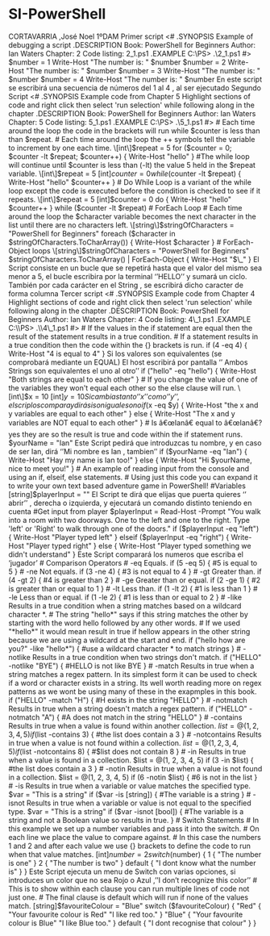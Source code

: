 # SI-PowerShell
CORTAVARRIA ,José Noel 1ºDAM Primer script <# .SYNOPSIS Example of debugging a script .DESCRIPTION Book: PowerShell for Beginners Author: Ian Waters Chapter: 2 Code listing: 2\_1.ps1 .EXAMPLE C:\\PS> .\\2\_1.ps1 #> $number = 1 Write-Host "The number is: " $number $number = 2 Write-Host "The number is: " $number $number = 3 Write-Host "The number is: " $number $number = 4 Write-Host "The number is: " $number En este script se escribirá una secuencia de números del 1 al 4 , al ser ejecutado Segundo Script <# .SYNOPSIS Example code from Chapter 5 Highlight sections of code and right click then select 'run selection' while following along in the chapter .DESCRIPTION Book: PowerShell for Beginners Author: Ian Waters Chapter: 5 Code listing: 5\_1.ps1 .EXAMPLE C:\\PS> .\\5\_1.ps1 #> # Each time around the loop the code in the brackets will run while $counter is less than than $repeat. # Each time around the loop the ++ symbols tell the variable to increment by one each time. \[int\]$repeat = 5 for ($counter = 0; $counter -lt $repeat; $counter++) { Write-Host "hello" } #The while loop will continue until $counter is less than (-lt) the value 5 held in the $repeat variable. \[int\]$repeat = 5 \[int\]$counter = 0 while ($counter -lt $repeat) { Write-Host "hello" $counter++ } # Do While Loop is a variant of the while loop except the code is executed before the condition is checked to see if it repeats. \[int\]$repeat = 5 \[int\]$counter = 0 do { Write-Host "hello" $counter++ } while ($counter -lt $repeat) # ForEach Loop # Each time around the loop the $character variable becomes the next character in the list until there are no characters left. \[string\]$stringOfCharacters = "PowerShell for Beginners" foreach ($character in $stringOfCharacters.ToCharArray()) { Write-Host $character } # ForEach-Object loops \[string\]$stringOfCharacters = "PowerShell for Beginners" $stringOfCharacters.ToCharArray() | ForEach-Object { Write-Host "$\_" } El Script consiste en un bucle que se repetirá hasta que el valor del mismo sea menor a 5, el bucle escribira por la terminal ‘’HELLO’’ y sumará un ciclo. También por cada carácter en el String , se escribirá dicho caracter de forma columna Tercer script <# .SYNOPSIS Example code from Chapter 4 Highlight sections of code and right click then select 'run selection' while following along in the chapter .DESCRIPTION Book: PowerShell for Beginners Author: Ian Waters Chapter: 4 Code listing: 4\_1.ps1 .EXAMPLE C:\\PS> .\\4\_1.ps1 #> # If the values in the if statement are equal then the result of the statement results in a true condition. # If a statement results in a true condition then the code within the {} brackets is run. if (4 -eq 4) { Write-Host "4 is equal to 4" } Si los valores son equivalentes (se comprobará mediante un EQUAL) El host escribirá por pantalla ‘’ Ambos Strings son equivalentes el uno al otro’’ if ("hello" -eq "hello") { Write-Host "Both strings are equal to each other" } # If you change the value of one of the variables they won't equal each other so the else clause will run. \[int\]$x = 10 \[int\]$y = 10 Si cambias tanto ‘’x’’ como ‘’y’’ , el scrip los compara y dirá si son iguales o no if ($x -eq $y) { Write-Host "the x and y variables are equal to each other" } else { Write-Host "The x and y variables are NOT equal to each other" } # Is â€œIanâ€ equal to â€œIanâ€? yes they are so the result is true and code within the if statement runs. $yourName = "Ian" Este Script pedirá que introduzcas tu nombre, y en caso de ser Ian, dirá ‘’Mi nombre es Ian , tambien’’ if ($yourName -eq "Ian") { Write-Host "Hay my name is Ian too!" } else { Write-Host "Hi $yourName, nice to meet you!" } # An example of reading input from the console and using an if, elseif, else statements. # Using just this code you can expand it to write your own text based adventure game in PowerShell! #Variables \[string\]$playerInput = "" El Script te dirá que elijas que puerta quieres ‘’ abrir’’ , derecha o izquierda, y ejecutará un comando distinto teniendo en cuenta #Get input from player $playerInput = Read-Host -Prompt "You walk into a room with two doorways. One to the left and one to the right. Type 'left' or 'Right' to walk through one of the doors." if ($playerInput -eq "left") { Write-Host "Player typed left" } elseif ($playerInput -eq "right") { Write-Host "Player typed right" } else { Write-Host "Player typed something we didn't understand" } Este Script comparará los numeros que escriba el ‘jugador’ # Comparison Operators # -eq Equals. if (5 -eq 5) { #5 is equal to 5 } # -ne Not equals. if (3 -ne 4) { #3 is not equal to 4 } # -gt Greater than. if (4 -gt 2) { #4 is greater than 2 } # -ge Greater than or equal. if (2 -ge 1) { #2 is greater than or equal to 1 } # -lt Less than. if (1 -lt 2) { #1 is less than 1 } # -le Less than or equal. if (1 -le 2) { #1 is less than or equal to 2 } # -like Results in a true condition when a string matches based on a wildcard character \*. # The string "hello\*" says if this string matches the other by starting with the word hello followed by any other words. # If we used "\*hello\*" it would mean result in true if hellow appears in the other string because we are using a wildcard at the start and end. if ("hello how are you?" -like "hello\*") { #use a wildcard character \* to match strings } # -notlike Results in a true condition when two strings don't match. if ("HELLO" -notlike "BYE") { #HELLO is not like BYE } # -match Results in true when a string matches a regex pattern. In its simplest form it can be used to check if a word or character exists in a string. Its well worth reading more on regex patterns as we wont be using many of these in the exapmples in this book. if ("HELLO" -match "H") { #H exists in the string "HELLO" } # -notmatch Results in true when a string doesn't match a regex pattern. if ("HELLO" -notmatch "A") { #A does not match in the string "HELLO" } # -contains Results in true when a value is found within another collection. $list = @(1, 2, 3, 4, 5) if ($list -contains 3) { #the list does contain a 3 } # -notcontains Results in true when a value is not found within a collection. $list = @(1, 2, 3, 4, 5) if ($list -notcontains 8) { #$list does not contain 8 } # -in Results in true when a value is found in a collection. $list = @(1, 2, 3, 4, 5) if (3 -in $list) { #the list does contain a 3 } # -notin Results in true when a value is not found in a collection. $list = @(1, 2, 3, 4, 5) if (6 -notin $list) { #6 is not in the list } # -is Results in true when a variable or value matches the specified type. $var = "This is a string" if ($var -is \[string\]) { #The variable is a string } # -isnot Results in true when a variable or value is not equal to the specified type. $var = "This is a string" if ($var -isnot \[bool\]) { #The variable is a string and not a Boolean value so results in true. } # Switch Statements # In this example we set up a number variables and pass it into the switch. # On each line we place the value to compare against. # In this case the numbers 1 and 2 and after each value we use {} brackets to define the code to run when that value matches. \[int\]$number = 2 switch ($number) { 1 { "The number is one" } 2 { "The number is two" } default { "I dont know what the number is" } } Este Script ejecuta un menu de Switch con varias opciones, si introduces un color que no sea Rojo o Azul ,’’I don’t recognize this color’’ # This is to show within each clause you can run multiple lines of code not just one. # The final clause is default which will run if none of the values match. \[string\]$favouriteColour = "Blue" switch ($favouriteColour) { "Red" { "Your favourite colour is Red" "I like red too." } "Blue" { "Your favourite colour is Blue" "I like Blue too." } default { "I dont recognise that colour" } }
